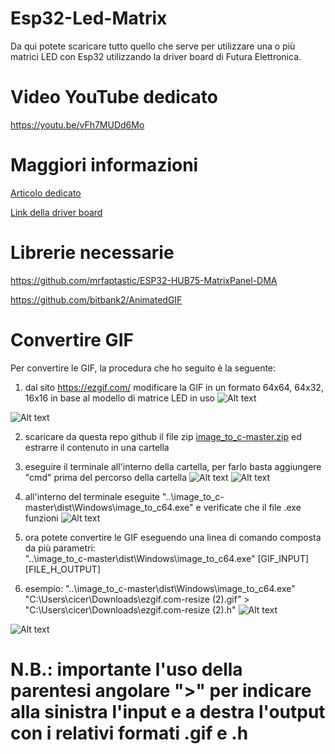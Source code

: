 # Esp32-Led-Matrix
Da qui potete scaricare tutto quello che serve per utilizzare una o più matrici LED con Esp32 utilizzando la driver board di Futura Elettronica.

# Video YouTube dedicato
https://youtu.be/vFh7MUDd6Mo

# Maggiori informazioni
[Articolo dedicato](https://futuranet.it/prodotto/n-271-febbraio-2023-marzo-2023/?ref=13136)

[Link della driver board](https://futuranet.it/prodotto/board-controller-per-matrici-a-led/?ref=13136)

# Librerie necessarie

https://github.com/mrfaptastic/ESP32-HUB75-MatrixPanel-DMA

https://github.com/bitbank2/AnimatedGIF

# Convertire GIF
Per convertire le GIF, la procedura che ho seguito è la seguente:

1) dal sito https://ezgif.com/ modificare la GIF in un formato 64x64, 64x32, 16x16 in base al modello di matrice LED in uso
![Alt text](https://github.com/Dario-Ciceri/Futura-Elettronica-Esp32-Led-Matrix/blob/main/immagini/EZGIF.png)

![Alt text](https://github.com/Dario-Ciceri/Futura-Elettronica-Esp32-Led-Matrix/blob/main/immagini/RESIZE.png)

2) scaricare da questa repo github il file zip [image_to_c-master.zip](https://github.com/Dario-Ciceri/Futura-Elettronica-Esp32-Led-Matrix/blob/main/image_to_c-master.zip) ed estrarre il contenuto in una cartella

3) eseguire il terminale all'interno della cartella, per farlo basta aggiungere "cmd" prima del percorso della cartella
![Alt text](https://github.com/Dario-Ciceri/Futura-Elettronica-Esp32-Led-Matrix/blob/main/immagini/CMD.png)
![Alt text](https://github.com/Dario-Ciceri/Futura-Elettronica-Esp32-Led-Matrix/blob/main/immagini/CMD_IMTC.png)

4) all'interno del terminale eseguite "..\image_to_c-master\dist\Windows\image_to_c64.exe" e verificate che il file .exe funzioni
![Alt text](https://github.com/Dario-Ciceri/Futura-Elettronica-Esp32-Led-Matrix/blob/main/immagini/CMD_TEST.png)

5) ora potete convertire le GIF eseguendo una linea di comando composta da più parametri:  
   "..\image_to_c-master\dist\Windows\image_to_c64.exe" [GIF_INPUT] [FILE_H_OUTPUT]

6) esempio: "..\image_to_c-master\dist\Windows\image_to_c64.exe" "C:\Users\cicer\Downloads\ezgif.com-resize (2).gif" > "C:\Users\cicer\Downloads\ezgif.com-resize (2).h"
![Alt text](https://github.com/Dario-Ciceri/Futura-Elettronica-Esp32-Led-Matrix/blob/main/immagini/ESEMPIO.png)

![Alt text](https://github.com/Dario-Ciceri/Futura-Elettronica-Esp32-Led-Matrix/blob/main/immagini/GIF_CONVERTITA.png)

# N.B.: importante l'uso della parentesi angolare ">" per indicare alla sinistra l'input e a destra l'output con i relativi formati .gif e .h
